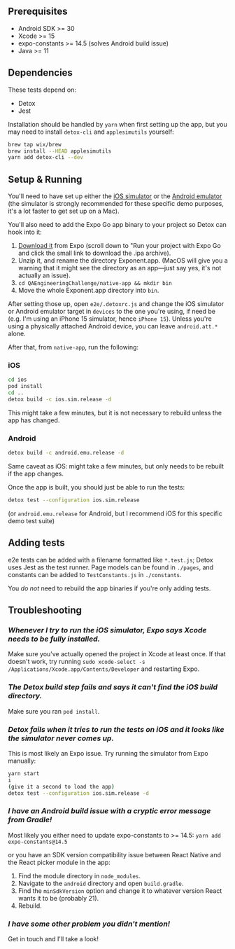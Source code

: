 ## Prerequisites

- Android SDK >= 30
- Xcode >= 15
- expo-constants >= 14.5 (solves Android build issue)
- Java >= 11

## Dependencies

These tests depend on:

- Detox
- Jest

Installation should be handled by `yarn` when first setting up the app, but you may need to install `detox-cli` and `applesimutils` yourself:

```bash
brew tap wix/brew
brew install --HEAD applesimutils
yarn add detox-cli --dev
```

## Setup & Running

You'll need to have set up either the [iOS simulator](https://docs.expo.dev/workflow/ios-simulator/) or the [Android emulator](https://developer.android.com/studio/run/emulator) (the simulator is strongly recommended for these specific demo purposes, it's a lot faster to get set up on a Mac).

You'll also need to add the Expo Go app binary to your project so Detox can hook into it:

1. [Download it](https://expo.dev/tools) from Expo (scroll down to "Run your project with Expo Go and click the small link to download the .ipa archive).
2. Unzip it, and rename the directory Exponent.app. (MacOS will give you a warning that it might see the directory as an app—just say yes, it's not actually an issue).
3. `cd QAEngineeringChallenge/native-app && mkdir bin`
4. Move the whole Exponent.app directory into `bin`.

After setting those up, open `e2e/.detoxrc.js` and change the iOS simulator or Android emulator target in `devices` to the one you're using, if need be (e.g. I'm using an iPhone 15 simulator, hence `iPhone 15`). Unless you're using a physically attached Android device, you can leave `android.att.*` alone.

After that, from `native-app`, run the following:

### iOS

```bash
cd ios
pod install
cd ..
detox build -c ios.sim.release -d
```

This might take a few minutes, but it is not necessary to rebuild unless the app has changed.

### Android

```bash
detox build -c android.emu.release -d
```

Same caveat as iOS: might take a few minutes, but only needs to be rebuilt if the app changes.

Once the app is built, you should just be able to run the tests:

```bash
detox test --configuration ios.sim.release
``` 
(or `android.emu.release` for Android, but I recommend iOS for this specific demo test suite)

## Adding tests

e2e tests can be added with a filename formatted like `*.test.js`; Detox uses Jest as the test runner. Page models can be found in `./pages`, and constants can be added to `TestConstants.js` in `./constants`.

You *do not* need to rebuild the app binaries if you're only adding tests.

## Troubleshooting

### *Whenever I try to run the iOS simulator, Expo says Xcode needs to be fully installed.*

Make sure you've actually opened the project in Xcode at least once. If that doesn't work, try running `sudo xcode-select -s /Applications/Xcode.app/Contents/Developer` and restarting Expo.

### *The Detox build step fails and says it can't find the iOS build directory.*

Make sure you ran `pod install`.

### *Detox fails when it tries to run the tests on iOS and it looks like the simulator never comes up.*

This is most likely an Expo issue. Try running the simulator from Expo manually:

```bash
yarn start
i
(give it a second to load the app)
detox test --configuration ios.sim.release -d
```

### *I have an Android build issue with a cryptic error message from Gradle!*

Most likely you either need to update expo-constants to >= 14.5:
`yarn add expo-constants@14.5`

or you have an SDK version compatibility issue between React Native and the React picker module in the app:

1. Find the module directory in `node_modules`.
2. Navigate to the `android` directory and open `build.gradle`.
3. Find the `minSdkVersion` option and change it to whatever version React wants it to be (probably 21).
4. Rebuild.

### *I have some other problem you didn't mention!*

Get in touch and I'll take a look!